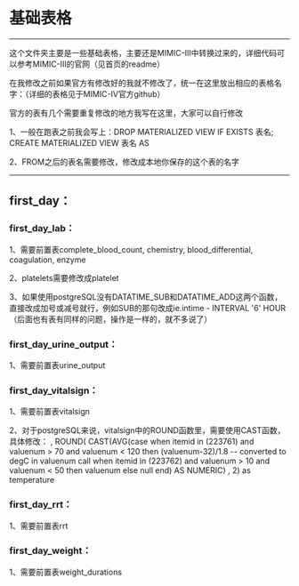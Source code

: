 # 基础表格
---
这个文件夹主要是一些基础表格，主要还是MIMIC-III中转换过来的，详细代码可以参考MIMIC-III的官网（见首页的readme）


在我修改之前如果官方有修改好的我就不修改了，统一在这里放出相应的表格名字：（详细的表格见于MIMIC-IV官方github）

官方的表有几个需要重复修改的地方我写在这里，大家可以自行修改

1、一般在跑表之前我会写上：DROP MATERIALIZED VIEW IF EXISTS 表名; CREATE MATERIALIZED VIEW 表名 AS

2、FROM之后的表名需要修改，修改成本地你保存的这个表的名字

---

## first_day：

### first_day_lab：

1、需要前置表complete_blood_count, chemistry, blood_differential, coagulation, enzyme

2、platelets需要修改成platelet

3、如果使用postgreSQL没有DATATIME_SUB和DATATIME_ADD这两个函数，直接改成加号或减号就行，例如SUB的那句改成ie.intime - INTERVAL '6' HOUR（后面也有表有同样的问题，操作是一样的，就不多说了）

### first_day_urine_output：

1、需要前置表urine_output

### first_day_vitalsign：

1、需要前置表vitalsign

2、对于postgreSQL来说，vitalsign中的ROUND函数里，需要使用CAST函数，具体修改： 
, ROUND(
      CAST(AVG(case when itemid in (223761) and valuenum > 70 and valuenum < 120 then (valuenum-32)/1.8 -- converted to degC in valuenum call
              when itemid in (223762) and valuenum > 10 and valuenum < 50  then valuenum else null end) AS NUMERIC)
    , 2) as temperature

### first_day_rrt：

1、需要前置表rrt

### first_day_weight：

1、需要前置表weight_durations
